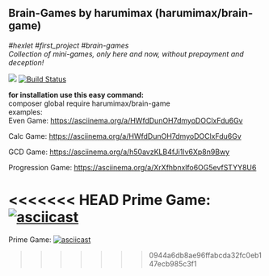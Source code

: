 <h2>Brain-Games by harumimax (harumimax/brain-game) </h2> <i>#hexlet #first_project #brain-games</i> <br>
<i>Collection of mini-games, only here and now, without prepayment and deception!</i> <br>


<a href="https://codeclimate.com/github/Harumimax/project-lvl1-s482/maintainability"><img src="https://api.codeclimate.com/v1/badges/16166c33bdf18273c411/maintainability" /></a> [![Build Status](https://travis-ci.org/Harumimax/project-lvl1-s482.svg?branch=1.2.0)](https://travis-ci.org/Harumimax/project-lvl1-s482)

<b>for installation use this easy command:</b> <br>
composer global require harumimax/brain-game<br>
examples: <br>
Even Game: https://asciinema.org/a/HWfdDunOH7dmyoDOClxFdu6Gv

Calc Game: https://asciinema.org/a/HWfdDunOH7dmyoDOClxFdu6Gv

GCD Game: https://asciinema.org/a/h50avzKLB4fJi1Iv6Xp8n9Bwy

Progression Game: https://asciinema.org/a/XrXfhbnxlfo6OG5evfSTYY8U6

<<<<<<< HEAD
Prime Game: [![asciicast](https://asciinema.org/a/m4LHkQKO7ODL7qMYljSIqPuyx.svg)](https://asciinema.org/a/m4LHkQKO7ODL7qMYljSIqPuyx)
=======
Prime Game: [![asciicast](https://asciinema.org/a/m4LHkQKO7ODL7qMYljSIqPuyx.svg)](https://asciinema.org/a/m4LHkQKO7ODL7qMYljSIqPuyx)
>>>>>>> 0944a6db8ae96ffabcda32fc0eb147ecb985c3f1
